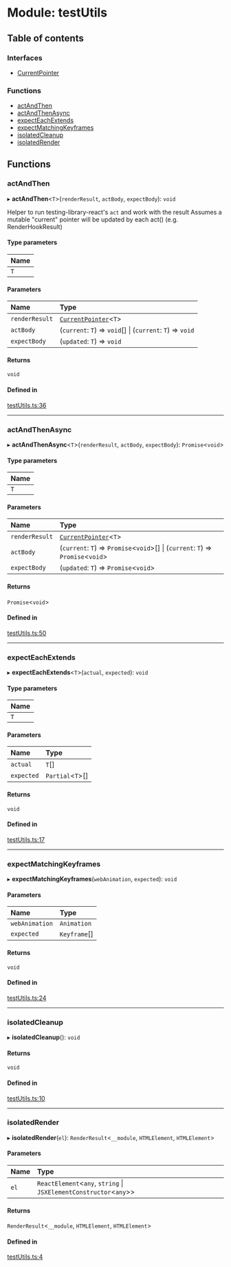 # Module: testUtils

## Table of contents

### Interfaces

- [CurrentPointer](../wiki/testUtils.CurrentPointer)

### Functions

- [actAndThen](../wiki/testUtils#actandthen)
- [actAndThenAsync](../wiki/testUtils#actandthenasync)
- [expectEachExtends](../wiki/testUtils#expecteachextends)
- [expectMatchingKeyframes](../wiki/testUtils#expectmatchingkeyframes)
- [isolatedCleanup](../wiki/testUtils#isolatedcleanup)
- [isolatedRender](../wiki/testUtils#isolatedrender)

## Functions

### actAndThen

▸ **actAndThen**<`T`\>(`renderResult`, `actBody`, `expectBody`): `void`

Helper to run testing-library-react's `act` and work with the result
Assumes a mutable "current" pointer will be updated by each act() (e.g. RenderHookResult)

#### Type parameters

| Name |
| :------ |
| `T` |

#### Parameters

| Name | Type |
| :------ | :------ |
| `renderResult` | [`CurrentPointer`](../wiki/testUtils.CurrentPointer)<`T`\> |
| `actBody` | (`current`: `T`) => `void`[] \| (`current`: `T`) => `void` |
| `expectBody` | (`updated`: `T`) => `void` |

#### Returns

`void`

#### Defined in

[testUtils.ts:36](https://github.com/tristanjohnson849/react-controlled-animations/blob/ec22ded/src/testUtils.ts#L36)

___

### actAndThenAsync

▸ **actAndThenAsync**<`T`\>(`renderResult`, `actBody`, `expectBody`): `Promise`<`void`\>

#### Type parameters

| Name |
| :------ |
| `T` |

#### Parameters

| Name | Type |
| :------ | :------ |
| `renderResult` | [`CurrentPointer`](../wiki/testUtils.CurrentPointer)<`T`\> |
| `actBody` | (`current`: `T`) => `Promise`<`void`\>[] \| (`current`: `T`) => `Promise`<`void`\> |
| `expectBody` | (`updated`: `T`) => `Promise`<`void`\> |

#### Returns

`Promise`<`void`\>

#### Defined in

[testUtils.ts:50](https://github.com/tristanjohnson849/react-controlled-animations/blob/ec22ded/src/testUtils.ts#L50)

___

### expectEachExtends

▸ **expectEachExtends**<`T`\>(`actual`, `expected`): `void`

#### Type parameters

| Name |
| :------ |
| `T` |

#### Parameters

| Name | Type |
| :------ | :------ |
| `actual` | `T`[] |
| `expected` | `Partial`<`T`\>[] |

#### Returns

`void`

#### Defined in

[testUtils.ts:17](https://github.com/tristanjohnson849/react-controlled-animations/blob/ec22ded/src/testUtils.ts#L17)

___

### expectMatchingKeyframes

▸ **expectMatchingKeyframes**(`webAnimation`, `expected`): `void`

#### Parameters

| Name | Type |
| :------ | :------ |
| `webAnimation` | `Animation` |
| `expected` | `Keyframe`[] |

#### Returns

`void`

#### Defined in

[testUtils.ts:24](https://github.com/tristanjohnson849/react-controlled-animations/blob/ec22ded/src/testUtils.ts#L24)

___

### isolatedCleanup

▸ **isolatedCleanup**(): `void`

#### Returns

`void`

#### Defined in

[testUtils.ts:10](https://github.com/tristanjohnson849/react-controlled-animations/blob/ec22ded/src/testUtils.ts#L10)

___

### isolatedRender

▸ **isolatedRender**(`el`): `RenderResult`<`__module`, `HTMLElement`, `HTMLElement`\>

#### Parameters

| Name | Type |
| :------ | :------ |
| `el` | `ReactElement`<`any`, `string` \| `JSXElementConstructor`<`any`\>\> |

#### Returns

`RenderResult`<`__module`, `HTMLElement`, `HTMLElement`\>

#### Defined in

[testUtils.ts:4](https://github.com/tristanjohnson849/react-controlled-animations/blob/ec22ded/src/testUtils.ts#L4)
